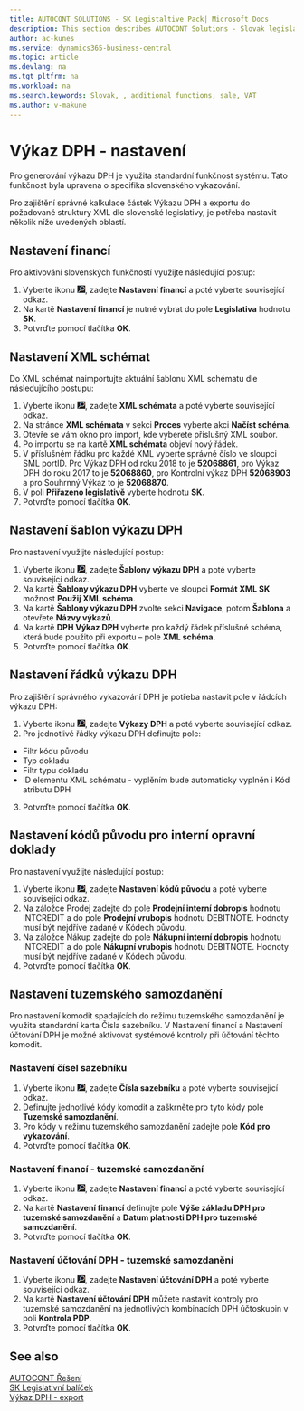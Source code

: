 ```yaml
---
title: AUTOCONT SOLUTIONS - SK Legistaltive Pack| Microsoft Docs
description: This section describes AUTOCONT Solutions - Slovak legislation
author: ac-kunes
ms.service: dynamics365-business-central
ms.topic: article
ms.devlang: na
ms.tgt_pltfrm: na
ms.workload: na
ms.search.keywords: Slovak, , additional functions, sale, VAT
ms.author: v-makune
---
```


# Výkaz DPH - nastavení

Pro generování výkazu DPH je využita standardní funkčnost systému. Tato funkčnost byla upravena o specifika slovenského vykazování.

Pro zajištění správné kalkulace částek Výkazu DPH a exportu do požadované struktury XML dle slovenské legislativy, je potřeba nastavit několik níže uvedených oblastí.

## Nastavení financí

Pro aktivování slovenských funkčností využijte následující postup:

1. Vyberte ikonu ![Žárovky, která otevře funkci Řekněte mi](media/ui-search/search_small.png "Řekněte mi, co chcete dělat"), zadejte **Nastavení financí** a poté vyberte související odkaz.
2. Na kartě **Nastavení financí** je nutné vybrat do pole **Legislativa** hodnotu **SK**.
3. Potvrďte pomocí tlačítka **OK**.

## Nastavení XML schémat

Do XML schémat naimportujte aktuální šablonu XML schématu dle následujícího postupu:

1. Vyberte ikonu ![Žárovky, která otevře funkci Řekněte mi](media/ui-search/search_small.png "Řekněte mi, co chcete dělat"), zadejte **XML schémata** a poté vyberte související odkaz.
2. Na stránce **XML schémata** v sekci **Proces** vyberte akci **Načíst schéma**.
3. Otevře se vám okno pro import, kde vyberete příslušný XML soubor.
4. Po importu se na kartě **XML schémata** objeví nový řádek.
5. V příslušném řádku pro každé XML vyberte správné číslo ve sloupci SML portID.
   Pro Výkaz DPH od roku 2018 to je **52068861**, pro Výkaz DPH do roku 2017 to je **52068860**, pro Kontrolní výkaz DPH **52068903** a pro Souhrnný Výkaz to je **52068870**.
6. V poli **Přiřazeno legislativě** vyberte hodnotu **SK**.
7. Potvrďte pomocí tlačítka **OK**.

## Nastavení šablon výkazu DPH

Pro nastavení využijte následující postup:

1. Vyberte ikonu ![Žárovky, která otevře funkci Řekněte mi](media/ui-search/search_small.png "Řekněte mi, co chcete dělat"), zadejte **Šablony výkazu DPH** a poté vyberte související odkaz.
2. Na kartě **Šablony výkazu DPH** vyberte ve sloupci **Formát XML SK** možnost **Použij XML schéma**.
3. Na kartě **Šablony výkazu DPH** zvolte sekci **Navigace**, potom **Šablona** a otevřete **Názvy výkazů**.
4. Na kartě **DPH Výkaz DPH** vyberte pro každý řádek příslušné schéma, která bude použito při exportu – pole **XML schéma**.
5. Potvrďte pomocí tlačítka **OK**.

## Nastavení řádků výkazu DPH

Pro zajištění správného vykazování DPH je potřeba nastavit pole v řádcích výkazu DPH:

1. Vyberte ikonu ![Žárovky, která otevře funkci Řekněte mi](media/ui-search/search_small.png "Řekněte mi, co chcete dělat"), zadejte **Výkazy DPH** a poté vyberte související odkaz.
2. Pro jednotlivé řádky výkazu DPH definujte pole:

- Filtr kódu původu
- Typ dokladu
- Filtr typu dokladu
- ID elementu XML schématu - vyplěním bude automaticky vyplněn i Kód atributu DPH

3. Potvrďte pomocí tlačítka **OK**.

## Nastavení kódů původu pro interní opravní doklady

Pro nastavení využijte následující postup:

1. Vyberte ikonu ![Žárovky, která otevře funkci Řekněte mi](media/ui-search/search_small.png "Řekněte mi, co chcete dělat"), zadejte **Nastavení kódů původu** a poté vyberte související odkaz.
2. Na záložce Prodej zadejte do pole **Prodejní interní dobropis** hodnotu INTCREDIT a do pole **Prodejní vrubopis** hodnotu DEBITNOTE. Hodnoty musí být nejdříve zadané v Kódech původu.
3. Na záložce Nákup zadejte do pole **Nákupní interní dobropis** hodnotu INTCREDIT a do pole **Nákupní vrubopis** hodnotu DEBITNOTE. Hodnoty musí být nejdříve zadané v Kódech původu.
4. Potvrďte pomocí tlačítka **OK**.

## Nastavení tuzemského samozdanění

Pro nastavení komodit spadajících do režimu tuzemského samozdanění je využita standardní karta Čísla sazebníku.
V Nastavení financí a Nastavení účtování DPH je možné aktivovat systémové kontroly při účtování těchto komodit.

### Nastavení čísel sazebníku

1. Vyberte ikonu ![Žárovky, která otevře funkci Řekněte mi](media/ui-search/search_small.png "Řekněte mi, co chcete dělat"), zadejte **Čísla sazebníku** a poté vyberte související odkaz.
2. Definujte jednotlivé kódy komodit a zaškrněte pro tyto kódy pole **Tuzemské samozdanění**.
3. Pro kódy v režimu tuzemského samozdanění zadejte pole **Kód pro vykazování**.
4. Potvrďte pomocí tlačítka **OK**.

### Nastavení financí - tuzemské samozdanění

1. Vyberte ikonu ![Žárovky, která otevře funkci Řekněte mi](media/ui-search/search_small.png "Řekněte mi, co chcete dělat"), zadejte **Nastavení financí** a poté vyberte související odkaz.
2. Na kartě **Nastavení financí** definujte pole **Výše základu DPH pro tuzemské samozdanění** a **Datum platnosti DPH pro tuzemské samozdanění**.
3. Potvrďte pomocí tlačítka **OK**.

### Nastavení účtování DPH - tuzemské samozdanění

1. Vyberte ikonu ![Žárovky, která otevře funkci Řekněte mi](media/ui-search/search_small.png "Řekněte mi, co chcete dělat"), zadejte **Nastavení účtování DPH** a poté vyberte související odkaz.
2. Na kartě **Nastavení účtování DPH** můžete nastavit kontroly pro tuzemské samozdanění na jednotlivých kombinacích DPH účtoskupin v poli **Kontrola PDP**.
3. Potvrďte pomocí tlačítka **OK**.

## See also

[AUTOCONT Řešení](../index.md)  
[SK Legislativní balíček](ac-sk-legislative-pack.md)   
[Výkaz DPH - export](ac-sk-vat-statement-export.md)
